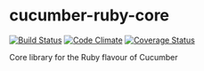 cucumber-ruby-core
==================

[![Build Status](https://secure.travis-ci.org/cucumber/cucumber-ruby-core.png)](http://travis-ci.org/cucumber/cucumber-ruby-core)
[![Code
Climate](https://codeclimate.com/github/cucumber/cucumber-ruby-core.png)](https://codeclimate.com/github/cucumber/cucumber-ruby-core)
[![Coverage Status](https://coveralls.io/repos/cucumber/cucumber-ruby-core/badge.png?branch=master)](https://coveralls.io/r/cucumber/cucumber-ruby-core?branch=master)

Core library for the Ruby flavour of Cucumber
